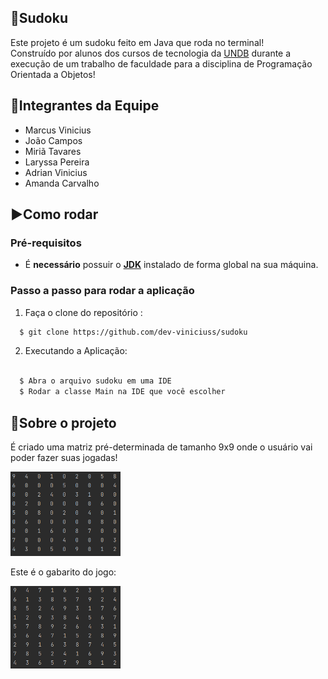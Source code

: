 ## 🔢Sudoku
Este projeto é um sudoku feito em Java que roda no terminal! </br> 
Construído por alunos dos cursos de tecnologia da [UNDB](https://www.undb.edu.br/) durante a execução de um trabalho de faculdade para a disciplina de Programação Orientada a Objetos!

## 👥Integrantes da Equipe
- Marcus Vinicius
- João Campos
- Miriã Tavares
- Laryssa Pereira
- Adrian Vinicius
- Amanda Carvalho

## ▶️Como rodar
  ### **Pré-requisitos**
  - É **necessário** possuir o **[JDK](https://www.oracle.com/java/technologies/downloads/)** instalado de forma global na sua máquina.
  
 ### **Passo a passo para rodar a aplicação**  
1. Faça o clone do repositório :

```sh
  $ git clone https://github.com/dev-viniciuss/sudoku
```

2. Executando a Aplicação:

```sh

  $ Abra o arquivo sudoku em uma IDE
  $ Rodar a classe Main na IDE que você escolher
```
## 📄Sobre o projeto
É criado uma matriz pré-determinada de tamanho 9x9 onde o usuário vai poder fazer suas jogadas!
<p align="flex-start">
  <img src="https://github.com/dev-viniciuss/sudoku/blob/main/.github/matriz.png" width="35%" alt="Gabarito">
</p>

Este é o gabarito do jogo:
<p align="flex-start">
  <img src="https://github.com/dev-viniciuss/sudoku/blob/main/.github/gabarito.png" width="35%" alt="Gabarito">
</p>
